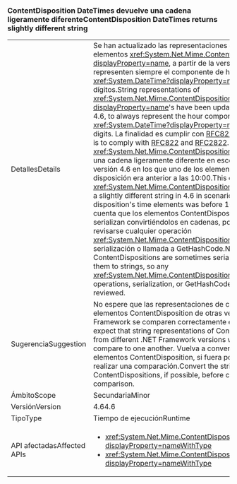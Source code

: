 ### <a name="contentdisposition-datetimes-returns-slightly-different-string"></a><span data-ttu-id="8382d-101">ContentDisposition DateTimes devuelve una cadena ligeramente diferente</span><span class="sxs-lookup"><span data-stu-id="8382d-101">ContentDisposition DateTimes returns slightly different string</span></span>

|   |   |
|---|---|
|<span data-ttu-id="8382d-102">Detalles</span><span class="sxs-lookup"><span data-stu-id="8382d-102">Details</span></span>|<span data-ttu-id="8382d-103">Se han actualizado las representaciones de cadena de los elementos <xref:System.Net.Mime.ContentDisposition?displayProperty=name>, a partir de la versión 4.6, para que representen siempre el componente de hora de un elemento <xref:System.DateTime?displayProperty=name> con dos dígitos.</span><span class="sxs-lookup"><span data-stu-id="8382d-103">String representations of <xref:System.Net.Mime.ContentDisposition?displayProperty=name>'s have been updated, beginning in 4.6, to always represent the hour component of a <xref:System.DateTime?displayProperty=name> with two digits.</span></span> <span data-ttu-id="8382d-104">La finalidad es cumplir con [RFC822](http://www.ietf.org/rfc/rfc0822.txt) y [RFC2822](http://www.ietf.org/rfc/rfc2822.txt).</span><span class="sxs-lookup"><span data-stu-id="8382d-104">This is to comply with [RFC822](http://www.ietf.org/rfc/rfc0822.txt) and [RFC2822](http://www.ietf.org/rfc/rfc2822.txt).</span></span> <span data-ttu-id="8382d-105">De este modo, <xref:System.Net.Mime.ContentDisposition.ToString> devuelve una cadena ligeramente diferente en escenarios de la versión 4.6 en los que uno de los elementos de hora de la disposición era anterior a las 10:00.</span><span class="sxs-lookup"><span data-stu-id="8382d-105">This causes <xref:System.Net.Mime.ContentDisposition.ToString> to return a slightly different string in 4.6 in scenarios where one of the disposition's time elements was before 10:00 AM.</span></span> <span data-ttu-id="8382d-106">Tenga en cuenta que los elementos ContentDisposition a veces se serializan convirtiéndolos en cadenas, por lo que debería revisarse cualquier operación <xref:System.Net.Mime.ContentDisposition.ToString>, serialización o llamada a GetHashCode.</span><span class="sxs-lookup"><span data-stu-id="8382d-106">Note that ContentDispositions are sometimes serialized via converting them to strings, so any <xref:System.Net.Mime.ContentDisposition.ToString> operations, serialization, or GetHashCode calls should be reviewed.</span></span>|
|<span data-ttu-id="8382d-107">Sugerencia</span><span class="sxs-lookup"><span data-stu-id="8382d-107">Suggestion</span></span>|<span data-ttu-id="8382d-108">No espere que las representaciones de cadena de elementos ContentDisposition de otras versiones de .NET Framework se comparen correctamente entre sí.</span><span class="sxs-lookup"><span data-stu-id="8382d-108">Do not expect that string representations of ContentDispositions from different .NET Framework versions will correctly compare to one another.</span></span> <span data-ttu-id="8382d-109">Vuelva a convertir las cadenas a elementos ContentDisposition, si fuera posible, antes de realizar una comparación.</span><span class="sxs-lookup"><span data-stu-id="8382d-109">Convert the strings back to ContentDispositions, if possible, before conducting a comparison.</span></span>|
|<span data-ttu-id="8382d-110">Ámbito</span><span class="sxs-lookup"><span data-stu-id="8382d-110">Scope</span></span>|<span data-ttu-id="8382d-111">Secundaria</span><span class="sxs-lookup"><span data-stu-id="8382d-111">Minor</span></span>|
|<span data-ttu-id="8382d-112">Versión</span><span class="sxs-lookup"><span data-stu-id="8382d-112">Version</span></span>|<span data-ttu-id="8382d-113">4.6</span><span class="sxs-lookup"><span data-stu-id="8382d-113">4.6</span></span>|
|<span data-ttu-id="8382d-114">Tipo</span><span class="sxs-lookup"><span data-stu-id="8382d-114">Type</span></span>|<span data-ttu-id="8382d-115">Tiempo de ejecución</span><span class="sxs-lookup"><span data-stu-id="8382d-115">Runtime</span></span>|
|<span data-ttu-id="8382d-116">API afectadas</span><span class="sxs-lookup"><span data-stu-id="8382d-116">Affected APIs</span></span>|<ul><li><xref:System.Net.Mime.ContentDisposition.ToString?displayProperty=nameWithType></li><li><xref:System.Net.Mime.ContentDisposition.GetHashCode?displayProperty=nameWithType></li></ul>|

